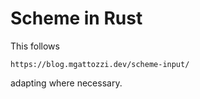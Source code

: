 # Scheme in Rust

This follows

    https://blog.mgattozzi.dev/scheme-input/

adapting where necessary.
